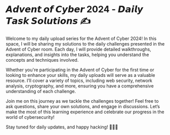 # 𝘼𝙙𝙫𝙚𝙣𝙩 𝙤𝙛 𝘾𝙮𝙗𝙚𝙧 2024 - 𝘿𝙖𝙞𝙡𝙮 𝙏𝙖𝙨𝙠 𝙎𝙤𝙡𝙪𝙩𝙞𝙤𝙣𝙨 ✍️

Welcome to my daily upload series for the Advent of Cyber 2024! In this space, I will be sharing my solutions to the daily challenges presented in the Advent of Cyber room. Each day, I will provide detailed walkthroughs, explanations, and insights into the tasks, helping you understand the concepts and techniques involved.

Whether you're participating in the Advent of Cyber for the first time or looking to enhance your skills, my daily uploads will serve as a valuable resource. I’ll cover a variety of topics, including web security, network analysis, cryptography, and more, ensuring you have a comprehensive understanding of each challenge.

Join me on this journey as we tackle the challenges together! Feel free to ask questions, share your own solutions, and engage in discussions. Let’s make the most of this learning experience and celebrate our progress in the world of cybersecurity!

Stay tuned for daily updates, and happy hacking! 🤖🧑‍💻
